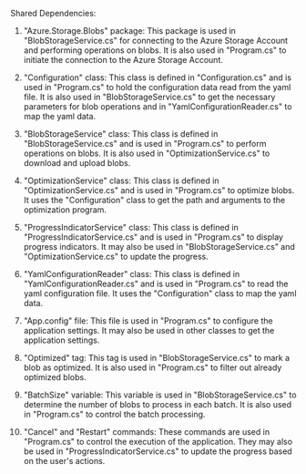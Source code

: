 Shared Dependencies:

1. "Azure.Storage.Blobs" package: This package is used in "BlobStorageService.cs" for connecting to the Azure Storage Account and performing operations on blobs. It is also used in "Program.cs" to initiate the connection to the Azure Storage Account.

2. "Configuration" class: This class is defined in "Configuration.cs" and is used in "Program.cs" to hold the configuration data read from the yaml file. It is also used in "BlobStorageService.cs" to get the necessary parameters for blob operations and in "YamlConfigurationReader.cs" to map the yaml data.

3. "BlobStorageService" class: This class is defined in "BlobStorageService.cs" and is used in "Program.cs" to perform operations on blobs. It is also used in "OptimizationService.cs" to download and upload blobs.

4. "OptimizationService" class: This class is defined in "OptimizationService.cs" and is used in "Program.cs" to optimize blobs. It uses the "Configuration" class to get the path and arguments to the optimization program.

5. "ProgressIndicatorService" class: This class is defined in "ProgressIndicatorService.cs" and is used in "Program.cs" to display progress indicators. It may also be used in "BlobStorageService.cs" and "OptimizationService.cs" to update the progress.

6. "YamlConfigurationReader" class: This class is defined in "YamlConfigurationReader.cs" and is used in "Program.cs" to read the yaml configuration file. It uses the "Configuration" class to map the yaml data.

7. "App.config" file: This file is used in "Program.cs" to configure the application settings. It may also be used in other classes to get the application settings.

8. "Optimized" tag: This tag is used in "BlobStorageService.cs" to mark a blob as optimized. It is also used in "Program.cs" to filter out already optimized blobs.

9. "BatchSize" variable: This variable is used in "BlobStorageService.cs" to determine the number of blobs to process in each batch. It is also used in "Program.cs" to control the batch processing.

10. "Cancel" and "Restart" commands: These commands are used in "Program.cs" to control the execution of the application. They may also be used in "ProgressIndicatorService.cs" to update the progress based on the user's actions.